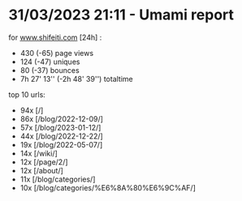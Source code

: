 # 31/03/2023 21:11 - Umami report
for www.shifeiti.com [24h] :

 - 430 (-65) page views
 - 124 (-47) uniques
 - 80 (-37) bounces
 - 7h 27' 13'' (-2h 48' 39'') totaltime


top 10 urls:
 - 94x [/]
 - 86x [/blog/2022-12-09/]
 - 57x [/blog/2023-01-12/]
 - 44x [/blog/2022-12-22/]
 - 19x [/blog/2022-05-07/]
 - 14x [/wiki/]
 - 12x [/page/2/]
 - 12x [/about/]
 - 11x [/blog/categories/]
 - 10x [/blog/categories/%E6%8A%80%E6%9C%AF/]



